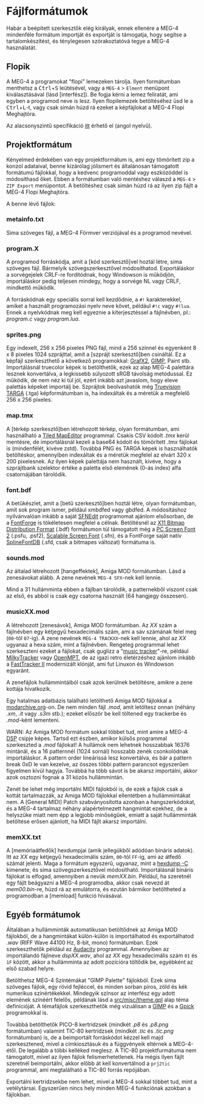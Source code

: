 Fájlformátumok
==============

Habár a beépített szerkesztők elég királyak, ennek ellenére a MEG-4 mindenféle formátum importját és exportját is támogatja,
hogy segítse a tartalomkészítést, és ténylegesen szórakoztatóvá tegye a MEG-4 használatát.

Flopik
------

A MEG-4 a programokat "flopi" lemezeken tárolja. Ilyen formátumban menthetsz a <kbd>Ctrl</kbd>+<kbd>S</kbd> leütésével, vagy
a `MEG-4` > `Elment` menüpont kiválasztásával (lásd [interfész]). Be fogja kérni a lemez feliratát, ami egyben a programod neve
is lesz. Ilyen flopilemezek betöltéséhez üsd le a <kbd>Ctrl</kbd>+<kbd>L</kbd>-t, vagy csak simán húzd rá ezeket a képfájlokat a
MEG-4 Flopi Meghajtóra.

Az alacsonyszintű specifikáció [itt](https://gitlab.com/bztsrc/meg4/blob/main/docs/floppy.md) érhető el (angol nyelvű).

Projektformátum
---------------

Kényelmed érdekében van egy projektformátum is, ami egy tömörített zip a konzol adataival, benne kizárólag jólismert és
általánosan támogatott formátumú fájlokkal, hogy a kedvenc programoddal vagy eszközöddel is módosíthasd őket. Ebben a formátumban
való mentéshez válaszd a `MEG-4` > `ZIP Export` menüpontot. A betöltéshez csak simán húzd rá az ilyen zip fájlt a MEG-4 Flopi
Meghajtóra.

A benne lévő fájlok:

### metainfo.txt

Sima szöveges fájl, a MEG-4 Förmver verziójával és a programod nevével.

### program.X

A programod forráskódja, amit a [kód szerkesztő]vel hoztál létre, sima szöveges fájl. Bármelyik szövegszerkesztővel módosíthatod.
Exportáláskor a sorvégejelek CRLF-re fordítódnak, hogy Windowson is működjön, importáláskor pedig teljesen mindegy, hogy a sorvége
NL vagy CRLF, mindkettő működik.

A forráskódnak egy speciális sorral kell kezdődnie, a `#!` karakterekkel, amiket a használt programozási nyelv neve követ, például
`#!c` vagy `#!lua`. Ennek a nyelvkódnak meg kell egyeznie a kiterjesztéssel a fájlnévben, pl.: *program.c* vagy *program.lua*.

### sprites.png

Egy indexelt, 256 x 256 pixeles PNG fájl, mind a 256 színnel és egyenként 8 x 8 pixeles 1024 szprájttal, amit a
[szprájt szerkesztő]ben csináltál. Ez a képfájl szerkeszthető a következő programokkal: [GrafX2](http://grafx2.chez.com),
[GIMP](https://www.gimp.org), Paint stb. Importálásnál truecolor képek is betölthetők, ezek az alap MEG-4 palettára lesznek
konvertálva, a legkissebb súlyozott sRGB távolság metódussal. Ez működik, de nem néz ki túl jól, ezért inkább azt javaslom, hogy
eleve palettás képeket importálj be. Szprájtok beolvashatók még [Truevision TARGA](http://www.gamers.org/dEngine/quake3/TGA.txt)
(.tga) képformátumban is, ha indexáltak és a méretük a megfelelő 256 x 256 pixeles.

### map.tmx

A [térkép szerkesztő]ben létrehozott térkép, olyan formátumban, ami használható a [Tiled MapEditor](https://www.mapeditor.org)
programmal. Csakis CSV kódolt *.tmx* kerül mentésre, de importálásnál kezeli a base64 kódolt és tömörített *.tmx* fájlokat is
(mindenfélét, kivéve zstd). Továbbá PNG és TARGA képek is használhatók betöltéskor, amennyiben indexáltak és a méretük megfelel
az elvárt 320 x 200 pixelesnek. Az ilyen képek palettája nem használt, kivéve, hogy a szprájtbank szelektor értéke a paletta első
elemének (0-ás index) alfa csatornájában tárolódik.

### font.bdf

A betűkészlet, amit a [betű szerkesztő]ben hoztál létre, olyan formátumban, amit sok program ismer, például xmbdfed vagy gbdfed.
A módosításhoz nyilvánvalóan inkább a saját [SFNEdit](https://gitlab.com/bztsrc/scalable-font2#font-editor) programomat ajánlom elsősorban, de
a [FontForge](https://fontforge.org) is tökéletesen megfelel a célnak. Betöltésnél az
[X11 Bitmap Distribution Format](https://www.x.org/docs/BDF/bdf.pdf) (.bdf) formátumon túl támogatott még a
[PC Screen Font 2](https://www.win.tue.nl/~aeb/linux/kbd/font-formats-1.html) (.psfu, .psf2),
[Scalable Screen Font](https://gitlab.com/bztsrc/scalable-font2/blob/master/docs/sfn_format.md) (.sfn), és a FontForge saját
natív [SplineFontDB](https://fontforge.org/docs/techref/sfdformat.html) (.sfd, csak a bitmapes változat) formátuma is.

### sounds.mod

Az általad létrehozott [hangeffektek], Amiga MOD formátumban. Lásd a zenesávokat alább. A zene nevének `MEG-4 SFX`-nek kell lennie.

Mind a 31 hullámminta ebben a fájlban tárolódik, a patternekből viszont csak az első, és abból is csak egy csatorna használt
(64 hangjegy összesen).

### musicXX.mod

A létrehozott [zenesávok], Amiga MOD formátumban. Az *XX* szám a fájlnévben egy kétjegyű hexadecimális szám, ami a sáv számának
felel meg (`00`-tól `07`-ig). A zene nevének `MEG-4 TRACKXX`-nek kell lennie, ahol az *XX* ugyanaz a hexa szám, mint a fájlnévben.
Rengeteg programmal lehet szerkeszteni ezeket a fájlokat, csak guglizz a "[music tracker](https://en.wikipedia.org/wiki/Music_tracker)"-re,
például [MilkyTracker](https://milkytracker.org) vagy [OpenMPT](https://openmpt.org), de az igazi retro életérzéshez ajánlom
inkább a [FastTracker II](https://github.com/8bitbubsy/ft2-clone) modernizált klónját, ami fut Linuxon és Windowson egyaránt.

A zenefájlok hullámmintáiból csak azok kerülnek betöltésre, amikre a zene kottája hivatkozik.

Egy hatalmas adatbázis található letölthető Amiga MOD fájlokkal a [modarchive.org](https://modarchive.org)-on. De nem minden fájl
*.mod*, amit letöltesz onnan (néhány *.xm*, *.it* vagy *.s3m* stb.); ezeket először be kell töltened egy trackerbe és *.mod*-ként
lementeni.

WARN: Az Amiga MOD formátum sokkal többet tud, mint amire a MEG-4 [DSP](#digitalis_szignalfeldolgozo_processzor) csipje képes.
Tartsd ezt észben, amikor külsős programmal szerkeszted a *.mod* fájlokat! A hullámok nem lehetnek hosszabbak 16376 mintánál,
és a 16 patternnél (1024 sornál) hosszabb zenék csonkolódnak importáláskor. A pattern order lineárissá lesz konvertálva, és bár a
pattern break 0xD le van kezelve, az összes többi pattern parancsot egyszerűen figyelmen kívül hagyja. Továbbá ha több sávot is be
akarsz importálni, akkor azok osztozni fognak a 31 közös hullámmintán.

Zenét be lehet még importálni MIDI fájlokból is, de ezek a fájlok csak a kottát tartalmazzák, az Amiga MOD fájlokkal ellentétben a
hullámmintákat nem. A [General MIDI] Patch szabványosította azonban a hangszerkódokat, és a MEG-4 tartalmaz néhány alapértelmezett
hangmintát ezekhez, de a helyszűke miatt nem épp a legjobb minőségűek, emiatt a saját hullámminták betöltése erősen ajánlott, ha
MIDI fájlt akarsz importálni.

### memXX.txt

A [memóriaátfedők] hexdumpjai (amik jellegükből adódóan bináris adatok). Itt az *XX* egy kétjegyű hexadecimális szám, `00`-tól
`FF`-ig, ami az átfedő számát jelenti. Maga a formátum egyszerű, ugyanaz, mint a [hexdump -C](https://en.wikipedia.org/wiki/Hex_dump)
kimenete, és sima szövegszerkesztővel módosítható. Importálásnál bináris fájlokat is elfogad, amennyiben a nevük *memXX.bin*.
Például, ha szeretnél egy fájlt beágyazni a MEG-4 programodba, akkor csak nevezd át *mem00.bin*-re, húzd rá az emulátorra, és
ezután bármikor betöltheted a programodban a [memload] funkció hívásával.

Egyéb formátumok
----------------

Általában a hullámminták automatikusan betöltődnek az Amiga MOD fájlokból, de a hangmintákat külön-külön is importálhatod és
exportálhatod *.wav* (RIFF Wave 44100 Hz, 8-bit, mono) formátumban. Ezek szerkeszthetők például az [Audacity](https://www.audacityteam.org)
programmal. Amennyiben az importálandó fájlneve *dspXX.wav*, ahol az *XX* egy hexadecimális szám `01` és `1F` között, akkor a
hullámminta az adott pozícióra töltődik be, egyébként az első szabad helyre.

Betölthetsz MEG-4 Színtémákat "GIMP Palette" fájlokból. Ezek sima szöveges fájlok, egy rövid fejléccel, és minden sorban piros,
zöld és kék numerikus színértékekkel. Mindegyik színsor az interfész egy adott elemének színéért felelős, példának lásd a
[src/misc/theme.gpl](https://gitlab.com/bztsrc/meg4/blob/main/src/misc/theme.gpl) alap téma definícióját. A témafájlok
szerkeszthetők még vizuálisan a [GIMP](https://www.gimp.org) és a [Gpick](http://www.gpick.org) programokkal is.

Továbbá betölthetők PICO-8 kertridzsek (mindkét *.p8* és *.p8.png* formátumban) valamint TIC-80 kertridzsek (mindkét *.tic* és
*.tic.png* formátumban) is, de a beimportált forráskódot kézzel kell majd szerkesztened, mivel a címkiosztásuk és a függvényeik
eltérnek a MEG-4-étől. De legalább a többi kelléked meglesz. A TIC-80 projektfurmátuma nem támogatott, mivel az ilyen fájlok
felismerhetetlenek. Ha mégis ilyen fájlt szeretnél beimportálni, akkor előbb át kell konvertálnod a `prj2tic` programmal, ami
megtalálható a TIC-80 forrás repójában.

Exportálni kertridzsekbe nem lehet, mivel a MEG-4 sokkal többet tud, mint a vetélytársai. Egyszerűen nincs hely minden MEG-4
funkciónak azokban a fájlokban.
